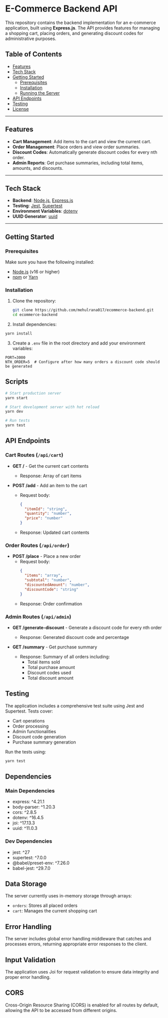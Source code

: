 # E-Commerce Backend API

This repository contains the backend implementation for an e-commerce application, built using **Express.js**. The API provides features for managing a shopping cart, placing orders, and generating discount codes for administrative purposes.

## Table of Contents

- [Features](#features)
- [Tech Stack](#tech-stack)
- [Getting Started](#getting-started)
  - [Prerequisites](#prerequisites)
  - [Installation](#installation)
  - [Running the Server](#running-the-server)
- [API Endpoints](#api-endpoints)
- [Testing](#testing)
- [License](#license)

---

## Features

- **Cart Management**: Add items to the cart and view the current cart.
- **Order Management**: Place orders and view order summaries.
- **Discount Codes**: Automatically generate discount codes for every nth order.
- **Admin Reports**: Get purchase summaries, including total items, amounts, and discounts.

---

## Tech Stack

- **Backend**: [Node.js](https://nodejs.org/), [Express.js](https://expressjs.com/)
- **Testing**: [Jest](https://jestjs.io/), [Supertest](https://github.com/visionmedia/supertest)
- **Environment Variables**: [dotenv](https://github.com/motdotla/dotenv)
- **UUID Generator**: [uuid](https://github.com/uuidjs/uuid)

---

## Getting Started

### Prerequisites

Make sure you have the following installed:

- [Node.js](https://nodejs.org/) (v16 or higher)
- [npm](https://www.npmjs.com/) or [Yarn](https://yarnpkg.com/)

### Installation

1. Clone the repository:

   ```bash
   git clone https://github.com/mehulrana017/ecommerce-backend.git
   cd ecommerce-backend
   ```

2. Install dependencies:

```bash
yarn install
```

3. Create a `.env` file in the root directory and add your environment variables:

```env
PORT=3000
NTH_ORDER=5  # Configure after how many orders a discount code should be generated
```

## Scripts

```bash
# Start production server
yarn start

# Start development server with hot reload
yarn dev

# Run tests
yarn test
```

## API Endpoints

### Cart Routes (`/api/cart`)

- **GET /** - Get the current cart contents

  - Response: Array of cart items

- **POST /add** - Add an item to the cart
  - Request body:
    ```json
    {
      "itemId": "string",
      "quantity": "number",
      "price": "number"
    }
    ```
  - Response: Updated cart contents

### Order Routes (`/api/order`)

- **POST /place** - Place a new order
  - Request body:
    ```json
    {
      "items": "array",
      "subtotal": "number",
      "discountedAmount": "number",
      "discountCode": "string"
    }
    ```
  - Response: Order confirmation

### Admin Routes (`/api/admin`)

- **GET /generate-discount** - Generate a discount code for every nth order

  - Response: Generated discount code and percentage

- **GET /summary** - Get purchase summary
  - Response: Summary of all orders including:
    - Total items sold
    - Total purchase amount
    - Discount codes used
    - Total discount amount

## Testing

The application includes a comprehensive test suite using Jest and Supertest. Tests cover:

- Cart operations
- Order processing
- Admin functionalities
- Discount code generation
- Purchase summary generation

Run the tests using:

```bash
yarn test
```

## Dependencies

### Main Dependencies

- express: ^4.21.1
- body-parser: ^1.20.3
- cors: ^2.8.5
- dotenv: ^16.4.5
- joi: ^17.13.3
- uuid: ^11.0.3

### Dev Dependencies

- jest: ^27
- supertest: ^7.0.0
- @babel/preset-env: ^7.26.0
- babel-jest: ^29.7.0

## Data Storage

The server currently uses in-memory storage through arrays:

- `orders`: Stores all placed orders
- `cart`: Manages the current shopping cart

## Error Handling

The server includes global error handling middleware that catches and processes errors, returning appropriate error responses to the client.

## Input Validation

The application uses Joi for request validation to ensure data integrity and proper error handling.

## CORS

Cross-Origin Resource Sharing (CORS) is enabled for all routes by default, allowing the API to be accessed from different origins.
